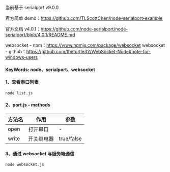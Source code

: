 当前基于 serialport v9.0.0

官方简单 demo：https://github.com/TLScottChen/node-serialport-example

官方文档 v4.0.1：https://github.com/node-serialport/node-serialport/blob/4.0.1/README.md

websocket - npm：https://www.npmjs.com/package/websocket
websocket - github：https://github.com/theturtle32/WebSocket-Node#note-for-windows-users

#### KeyWords: node、serialport、websocket

#### 1、查看串口列表
```
node list.js
```

#### 2、port.js - methods
| 方法名 | 作用       | 参数       |
| ------ | ---------- | ---------- |
| open   | 打开串口   | -          |
| write  | 开关继电器 | true/false |


#### 3、通过 websocket 与服务端通信

```
node websocket.js
```

